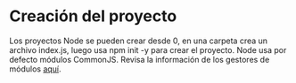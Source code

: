 # Creación del proyecto

Los proyectos Node se pueden crear desde 0, en una carpeta crea un archivo index.js, luego usa npm init -y para crear el proyecto. Node usa por defecto módulos CommonJS. Revisa la información de los gestores de módulos [aquí](https://lenguajejs.com/automatizadores/introduccion/commonjs-vs-es-modules/).
